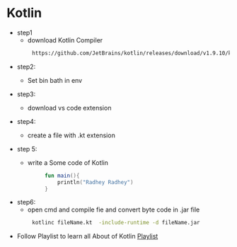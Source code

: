 # Kotlin 

- step1 
    - download Kotlin Compiler
```bash
        https://github.com/JetBrains/kotlin/releases/download/v1.9.10/kotlin-compiler-1.9.10.zip
```

- step2:
    -   Set bin bath in env 

- step3:
    - download vs code extension
- step4: 
    - create a file with .kt extension
- step 5:
    - write a Some code of Kotlin

```kotlin
            fun main(){
                println("Radhey Radhey")
            }
```

- step6:
    - open cmd and compile fie and convert byte code in .jar file

```bash
        kotlinc fileName.kt  -include-runtime -d fileName.jar
```

- Follow Playlist to learn all About of Kotlin
[Playlist](https://www.youtube.com/playlist?list=PLxVP80QwEJLDGYmEde8MA9sRd5Z-3GrJQ)